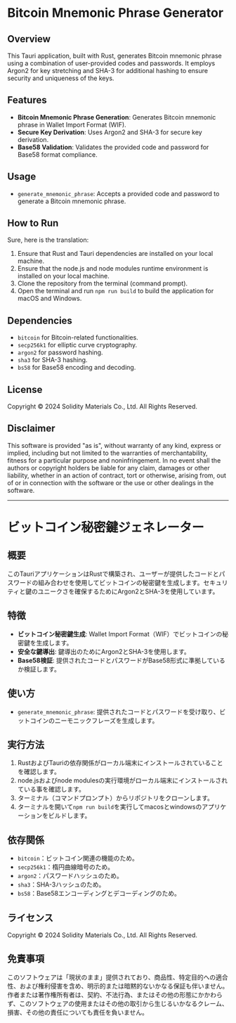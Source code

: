 # Bitcoin Mnemonic Phrase Generator

## Overview
This Tauri application, built with Rust, generates Bitcoin mnemonic phrase using a combination of user-provided codes and passwords. It employs Argon2 for key stretching and SHA-3 for additional hashing to ensure security and uniqueness of the keys.

## Features
- **Bitcoin Mnemonic Phrase Generation**: Generates Bitcoin mnemonic phrase in Wallet Import Format (WIF).
- **Secure Key Derivation**: Uses Argon2 and SHA-3 for secure key derivation.
- **Base58 Validation**: Validates the provided code and password for Base58 format compliance.

## Usage
- `generate_mnemonic_phrase`: Accepts a provided code and password to generate a Bitcoin mnemonic phrase.


## How to Run
Sure, here is the translation:

1. Ensure that Rust and Tauri dependencies are installed on your local machine.
2. Ensure that the node.js and node modules runtime environment is installed on your local machine.
3. Clone the repository from the terminal (command prompt).
4. Open the terminal and run `npm run build` to build the application for macOS and Windows.

## Dependencies
- `bitcoin` for Bitcoin-related functionalities.
- `secp256k1` for elliptic curve cryptography.
- `argon2` for password hashing.
- `sha3` for SHA-3 hashing.
- `bs58` for Base58 encoding and decoding.

## License
Copyright © 2024 Solidity Materials Co., Ltd. All Rights Reserved.

## Disclaimer
This software is provided "as is", without warranty of any kind, express or implied, including but not limited to the warranties of merchantability, fitness for a particular purpose and noninfringement. In no event shall the authors or copyright holders be liable for any claim, damages or other liability, whether in an action of contract, tort or otherwise, arising from, out of or in connection with the software or the use or other dealings in the software.

---

# ビットコイン秘密鍵ジェネレーター

## 概要
このTauriアプリケーションはRustで構築され、ユーザーが提供したコードとパスワードの組み合わせを使用してビットコインの秘密鍵を生成します。セキュリティと鍵のユニークさを確保するためにArgon2とSHA-3を使用しています。

## 特徴
- **ビットコイン秘密鍵生成**: Wallet Import Format（WIF）でビットコインの秘密鍵を生成します。
- **安全な鍵導出**: 鍵導出のためにArgon2とSHA-3を使用します。
- **Base58検証**: 提供されたコードとパスワードがBase58形式に準拠しているか検証します。

## 使い方
- `generate_mnemonic_phrase`: 提供されたコードとパスワードを受け取り、ビットコインのニーモニックフレーズを生成します。

## 実行方法
1. RustおよびTauriの依存関係がローカル端末にインストールされていることを確認します。
2. node.jsおよびnode modulesの実行環境がローカル端末にインストールされている事を確認します。
3. ターミナル（コマンドプロンプト）からリポジトリをクローンします。
4. ターミナルを開いて`npm run build`を実行してmacosとwindowsのアプリケーションをビルドします。

## 依存関係
- `bitcoin`：ビットコイン関連の機能のため。
- `secp256k1`：楕円曲線暗号のため。
- `argon2`：パスワードハッシュのため。
- `sha3`：SHA-3ハッシュのため。
- `bs58`：Base58エンコーディングとデコーディングのため。

## ライセンス
Copyright © 2024 Solidity Materials Co., Ltd. All Rights Reserved.

## 免責事項
このソフトウェアは「現状のまま」提供されており、商品性、特定目的への適合性、および権利侵害を含め、明示的または暗黙的ないかなる保証も伴いません。作者または著作権所有者は、契約、不法行為、またはその他の形態にかかわらず、このソフトウェアの使用またはその他の取引から生じるいかなるクレーム、損害、その他の責任についても責任を負いません。
